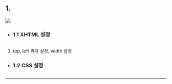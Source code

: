 ## 1. 

<img src="https://user-images.githubusercontent.com/95833863/183288781-ca84bbef-cb4a-43bc-9433-4cd89aab0173.jpg">

* ### 1.1 XHTML 설정
    ```html
    
    ```
1. top, left 위치 설정, width 설정

* ### 1.2 CSS 설정
    ```css
    
    ```
***

